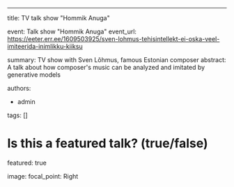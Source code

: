---
title: TV talk show "Hommik Anuga"

event: Talk show "Hommik Anuga"
event_url: https://eeter.err.ee/1609503925/sven-lohmus-tehisintellekt-ei-oska-veel-imiteerida-inimlikku-kiiksu


summary: TV show with Sven Lõhmus, famous Estonian composer 
abstract: A talk about how composer's music can be analyzed and imitated by generative models 


authors:
  - admin

tags: []

# Is this a featured talk? (true/false)
featured: true

image:
  focal_point: Right


